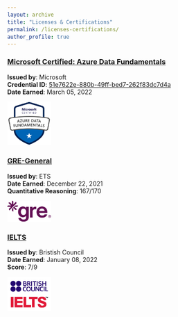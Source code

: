 ```yaml
---
layout: archive
title: "Licenses & Certifications"
permalink: /licenses-certifications/
author_profile: true
---
```


<style>
    /* Ensure the title is fully visible with proper spacing */
  .page__title {
    text-align: left;
    font-family: Arial, sans-serif;
    font-size: 2em; /* Adjust font size */
    font-weight: bold;
    color: dark grey;
    margin: 0px 0 40px; /* Add sufficient margin above and below */
    padding-top: 20px; /* Add padding in case of header overlap */
  }
  @media (max-width: 768px) {
    .page__title {
    font-size: 1.5em;
    margin-bottom: 20px;}
    body {
    font-size: 13px; /* Adjust the size as needed */
  }
  }

</style>

### [Microsoft Certified: Azure Data Fundamentals](https://www.credly.com/badges/51e7622e-880b-49ff-bed7-262f83dc7d4a/public_url)  
**Issued by**: Microsoft  
**Credential ID**: [51e7622e-880b-49ff-bed7-262f83dc7d4a](https://www.credly.com/badges/51e7622e-880b-49ff-bed7-262f83dc7d4a/public_url)  
**Date Earned**: March 05, 2022  

<img src="/images/azure_badge.png" alt="Azure Data Fundamentals Badge" style="width: 20%; height: auto;" /> 

### [GRE-General](https://www.ets.org/gre/test-takers.html?utm_agency=ege003&utm_source=google&utm_medium=ppc&utm_camptype=acq&utm_campaign=gre-b2c-0422_0923-mes-ppc-ege003-acq-search&utm_country=mes&gad_source=1&gclid=Cj0KCQiAkJO8BhCGARIsAMkswyiOc52qhqRTkzGeFo8cbM2nG4rPyzTU_1fLmeCBjXYoHx47t7n5GtAaAn6MEALw_wcB)
**Issued by**: ETS   
**Date Earned**: December 22, 2021   
**Quantitative Reasoning**: 167/170

<img src="../images/GRE_logo.png" alt="gre logo" style="width: 20%; height: auto;" />

### [IELTS](https://www.britishcouncil.org.tr/en/exam/ielts)
**Issued by**: Bristish Council   
**Date Earned**: January 08, 2022   
**Score**: 7/9

<img src="../images/ielts.jpg" alt="ielts logo" style="width: 20%; height: auto;" />

